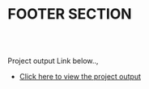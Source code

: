 # FOOTER SECTION

<br>
<br>

Project output Link below..,
- [Click here to view the project output](https://footer-section.onrender.com)
